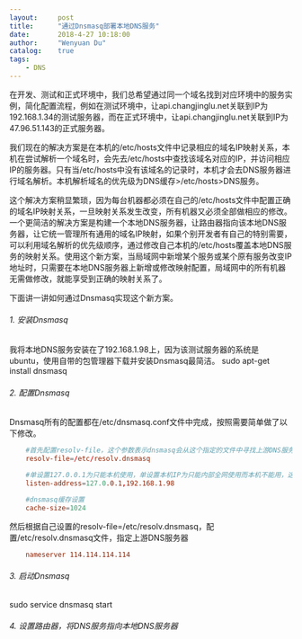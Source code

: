 ```yaml
---
layout:     post
title:      "通过Dnsmasq部署本地DNS服务"
date:       2018-4-27 10:18:00
author:     "Wenyuan Du"
catalog: 	true
tags:
    - DNS
---
```


在开发、测试和正式环境中，我们总希望通过同一个域名找到对应环境中的服务实例，简化配置流程，例如在测试环境中，让api.changjinglu.net关联到IP为192.168.1.34的测试服务器，而在正式环境中，让api.changjinglu.net关联到IP为47.96.51.143的正式服务器。

我们现在的解决方案是在本机的/etc/hosts文件中记录相应的域名IP映射关系，本机在尝试解析一个域名时，会先去/etc/hosts中查找该域名对应的IP，并访问相应IP的服务器。只有当/etc/hosts中没有该域名的记录时，本机才会去DNS服务器进行域名解析。本机解析域名的优先级为DNS缓存>/etc/hosts>DNS服务。

这个解决方案稍显繁琐，因为每台机器都必须在自己的/etc/hosts文件中配置正确的域名IP映射关系，一旦映射关系发生改变，所有机器又必须全部做相应的修改。一个更简洁的解决方案是构建一个本地DNS服务器，让路由器指向该本地DNS服务器，让它统一管理所有通用的域名IP映射，如果个别开发者有自己的特别需要，可以利用域名解析的优先级顺序，通过修改自己本机的/etc/hosts覆盖本地DNS服务的映射关系。使用这个新方案，当局域网中新增某个服务或某个原有服务改变IP地址时，只需要在本地DNS服务器上新增或修改映射配置，局域网中的所有机器无需做修改，就能享受到正确的映射关系了。

下面讲一讲如何通过Dnsmasq实现这个新方案。

###### 1. 安装Dnsmasq
我将本地DNS服务安装在了192.168.1.98上，因为该测试服务器的系统是ubuntu，使用自带的包管理器下载并安装Dnsmasq最简洁。
sudo apt-get install dnsmasq

###### 2. 配置Dnsmasq
Dnsmasq所有的配置都在/etc/dnsmasq.conf文件中完成，按照需要简单做了以下修改。
```conf
    #首先配置resolv-file，这个参数表示dnsmasq会从这个指定的文件中寻找上游DNS服务器
    resolv-file=/etc/resolv.dnsmasq

    #单设置127.0.0.1为只能本机使用，单设置本机IP为只能内部全网使用而本机不能用，这里需要同时设置两者
    listen-address=127.0.0.1,192.168.1.98

    #dnsmasq缓存设置
    cache-size=1024
```

然后根据自己设置的resolv-file=/etc/resolv.dnsmasq，配置/etc/resolv.dnsmasq文件，指定上游DNS服务器
```conf
    nameserver 114.114.114.114
```

###### 3. 启动Dnsmasq
sudo service dnsmasq start


###### 4. 设置路由器，将DNS服务指向本地DNS服务器
